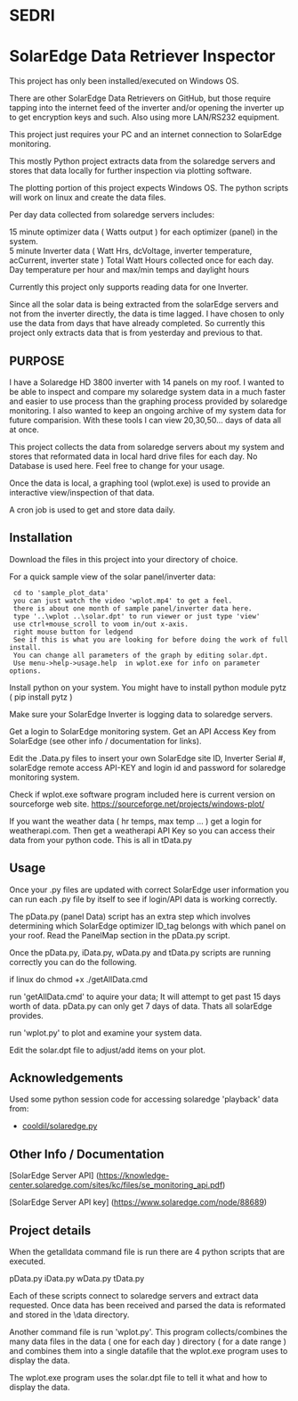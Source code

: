 # SEDRI
# SolarEdge Data Retriever Inspector

This project has only been installed/executed on Windows OS.

There are other SolarEdge Data Retrievers on GitHub, but those require
tapping into the internet feed of the inverter and/or opening the 
inverter up to get encryption keys and such.  Also using more LAN/RS232 equipment.

This project just requires your PC and an internet connection to SolarEdge monitoring.

This mostly Python project extracts data from the solaredge servers and stores
that data locally for further inspection via plotting software.  

The plotting portion of this project expects Windows OS.
The python scripts will work on linux and create the data files.

Per day data collected from solaredge servers includes:

15 minute optimizer data ( Watts output ) for each optimizer (panel) in the system.  
 5 minute Inverter data ( Watt Hrs, dcVoltage, inverter temperature, acCurrent, inverter state )
Total Watt Hours collected once for each day.
Day temperature per hour and  max/min temps and daylight hours

Currently this project only supports reading data for one Inverter.

Since all the solar data is being extracted from the solarEdge servers and not from
the inverter directly, the data is time lagged.  I have chosen to only use
the data from days that have already completed.  So currently this project only 
extracts data that is from yesterday and previous to that.


## PURPOSE

I have a Solaredge HD 3800 inverter with 14 panels on my roof.  I wanted to be able
to inspect and compare my solaredge system data in a much faster
and easier to use process than the graphing process provided by solaredge monitoring.
I also wanted to keep an ongoing archive of my system data for future comparision.
With these tools I can view 20,30,50... days of data all at once.

This project collects the data from solaredge servers about my system and stores that 
reformated data in local hard drive files for each day.  No Database is used here.
Feel free to change for your usage.

Once the data is local, a graphing tool (wplot.exe) is used to provide an interactive 
view/inspection of that data.

A cron job is used to get and store data daily.

## Installation

Download the files in this project into your directory of choice.

For a quick sample view of the solar panel/inverter data:

     cd to 'sample_plot_data'
     you can just watch the video 'wplot.mp4' to get a feel.
     there is about one month of sample panel/inverter data here.
     type '..\wplot ..\solar.dpt' to run viewer or just type 'view'
     use ctrl+mouse_scroll to voom in/out x-axis.
     right mouse button for ledgend
     See if this is what you are looking for before doing the work of full install.
     You can change all parameters of the graph by editing solar.dpt.
     Use menu->help->usage.help  in wplot.exe for info on parameter options.


Install python on your system.
You might have to install python module pytz ( pip install pytz )

Make sure your SolarEdge Inverter is logging data to solaredge servers.

Get a login to SolarEdge monitoring system.
Get an API Access Key from SolarEdge (see other info / documentation for links).

Edit the .Data.py files to insert your own SolarEdge site ID, Inverter Serial #,
solarEdge remote access API-KEY and login id and password for solaredge monitoring system.

Check if wplot.exe software program included here is current version on sourceforge web site.
    https://sourceforge.net/projects/windows-plot/

If you want the weather data ( hr temps, max temp ... ) get a login for weatherapi.com.
Then get a weatherapi   API Key so you can access their data from your python code.
This is all in tData.py

## Usage

Once your .py files are updated with correct SolarEdge user information you can
run each .py file by itself to see if login/API data is working correctly.

The pData.py (panel Data) script has an extra step which involves determining
which SolarEdge optimizer ID_tag belongs with which panel on your roof.
Read the PanelMap section in the pData.py script.

Once the pData.py, iData.py, wData.py and tData.py scripts are running correctly
you can do the following.  

if linux do chmod +x ./getAllData.cmd

run 'getAllData.cmd'    to aquire your data; It will attempt to get past 15 days worth of data.
                        pData.py can only get 7 days of data.  Thats all solarEdge provides.

run 'wplot.py'          to plot and examine your system data.

Edit the solar.dpt file to adjust/add items on your plot.


## Acknowledgements

 Used some python session code for accessing solaredge 'playback' data from:

 - [cooldil/solaredge.py](https://gist.github.com/cooldil/0b2c5ee22befbbfcdefd06c9cf2b7a98)
 

## Other Info / Documentation

[SolarEdge Server API] (https://knowledge-center.solaredge.com/sites/kc/files/se_monitoring_api.pdf)

[SolarEdge Server API key] (https://www.solaredge.com/node/88689)

## Project details

When the getalldata command file is run there are 4 python scripts that are executed.

pData.py iData.py wData.py tData.py 

Each of these scripts connect to solaredge servers and extract data requested.
Once data has been received and parsed the data is reformated and stored in the \data directory.

Another command file is run 'wplot.py'.  This program collects/combines the many data files in
the data ( one for each day ) directory ( for a date range )  and combines them into a single 
datafile that the wplot.exe program uses to display the data.

The wplot.exe program uses the solar.dpt file to tell it what and how to display the data.


